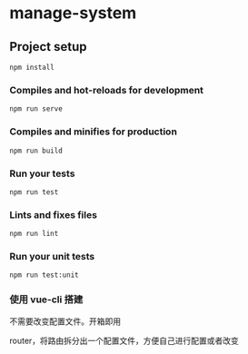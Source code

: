 # manage-system

## Project setup
```
npm install
```

### Compiles and hot-reloads for development
```
npm run serve
```

### Compiles and minifies for production
```
npm run build
```

### Run your tests
```
npm run test
```

### Lints and fixes files
```
npm run lint
```

### Run your unit tests
```
npm run test:unit
```

### 使用 vue-cli 搭建

不需要改变配置文件。开箱即用

router，将路由拆分出一个配置文件，方便自己进行配置或者改变